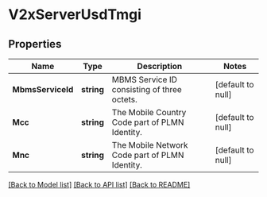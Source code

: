 # V2xServerUsdTmgi

## Properties
Name | Type | Description | Notes
------------ | ------------- | ------------- | -------------
**MbmsServiceId** | **string** | MBMS Service ID consisting of three octets. | [default to null]
**Mcc** | **string** | The Mobile Country Code part of PLMN Identity. | [default to null]
**Mnc** | **string** | The Mobile Network Code part of PLMN Identity. | [default to null]

[[Back to Model list]](../README.md#documentation-for-models) [[Back to API list]](../README.md#documentation-for-api-endpoints) [[Back to README]](../README.md)

